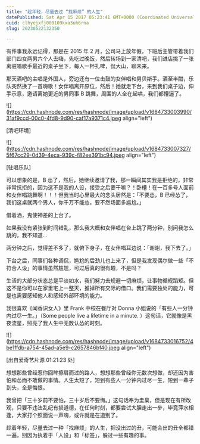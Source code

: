 ```yaml
---
title: "趁年轻，尽量去过 “找麻烦” 的人生"
datePublished: Sat Apr 15 2017 05:23:41 GMT+0000 (Coordinated Universal Time)
cuid: clhyejxfj000109kxa3uh6rna
slug: 20230522132350

---
```


有件事我永远记得，那是在 2015 年 2 月，公司马上放年假，下班后主管带着我们部门四女两男六个人去嗨，先吃过晚饭，然后转场到一家清吧，我们进店挑了一张离驻唱歌手最近的桌子坐下，每人一杯扎啤，侃大山，聊未来。

那天酒吧的主唱是外国人，旁边还有一位击鼓的女伴唱和男贝斯手。酒至半酣，乐队突然换了一首嗨歌！女伴唱离开原位，然后！她就走下台，来到我们桌子边，伸手示意，邀请离她更近的男同事 B 跳舞，周围的人全在起哄，我们都懵逼了。

![](https://cdn.hashnode.com/res/hashnode/image/upload/v1684733003990/31af9ccd-00c0-4fd8-9d90-caf17a9371c4.jpeg align="left")

\[清吧环境\]

![](https://cdn.hashnode.com/res/hashnode/image/upload/v1684733007327/5f67cc29-0d39-4eca-939c-f82ee391bc94.jpeg align="left")

\[驻唱乐队\]

可以想象的是，B 怂了，然后，她继续邀请了我，那一瞬间其实我是拒绝的，非常非常抗拒的，因为这不是我的人设，接受之后要干嘛？！卧槽！在一百多号人面前和女伴唱跳舞啊！！！但我当时心里最大的念头居然是：「不要怂，B 已经怂了，我们这桌就两个男人，你千万不能怂，要不然场面多尴尬。」

借着酒，鬼使神差的上台了。

如果我没有紧张到时间错乱，那么我大概和女伴唱在台上跳了两分钟，别问我怎么跳的，我不知道...

两分钟之后，觉得差不多了，就俯下身子，在女伴唱耳边说：「谢谢，我下去了。」

下台之后，同事们各种调侃，尴尬的后劲儿也上来了，但是我发现偶尔做一些「不符合人设」的事情虽然尴尬，可过后真的很有趣，不是吗？

生活的大部分状态总是平淡如水，我们努力去规避一切麻烦，让事物循规蹈矩。但这不是你可以在家里宅上一整天，推掉所有交际的借口。我们需要独处的能力，可是也需要感知他人和感知外部环境的能力。

我很喜欢《闻香识女人》里 Frank 中校在餐厅对 Donna 小姐说的「有些人一分钟内过尽一生。」（Some people live a lifetime in a minute. ）这句话，它就像是黑夜流星，照亮了我人生中无数认怂的时刻。

![](https://cdn.hashnode.com/res/hashnode/image/upload/v1684733016752/4be1ffdb-a754-45ad-a5e9-c2657846bf40.jpeg align="left")

\[出自爱奇艺片源 01:21:23 处\]

想想那些曾经惹你回眸擦肩而过的路人，想想那些曾经你无数次想做，却还因为害怕和怂而不敢做的事情。人生太短了，短到有些人一分钟内过尽一生，短到一辈子到头，全是悔恨。

我曾把「三十岁前不要怕，三十岁后不要悔。」这句话奉为圭臬，但是现在有所改观，只要不违法乱纪有损道德，在任何时刻，都要尝试大胆走出一步，毕竟萍水相逢，大家打个照面说一声嗨，或许就是在道别了。

趁着年轻，尽量去过一种「找麻烦」的人生，把没出过的丑，可能会出的丑全都错一遍，别因为执着于「人设」和「标签」，躲过一些有趣的事。